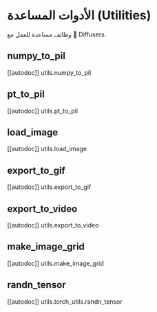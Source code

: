 # الأدوات المساعدة (Utilities)
وظائف مساعدة للعمل مع 🤗 Diffusers.

## numpy_to_pil
[[autodoc]] utils.numpy_to_pil

## pt_to_pil
[[autodoc]] utils.pt_to_pil

## load_image
[[autodoc]] utils.load_image

## export_to_gif
[[autodoc]] utils.export_to_gif

## export_to_video
[[autodoc]] utils.export_to_video

## make_image_grid
[[autodoc]] utils.make_image_grid

## randn_tensor
[[autodoc]] utils.torch_utils.randn_tensor